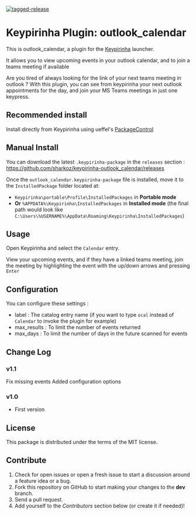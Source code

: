 [![tagged-release](https://github.com/sharkoz/keypirinha-outlook_calendar/actions/workflows/main.yml/badge.svg)](https://github.com/sharkoz/keypirinha-outlook_calendar/actions/workflows/main.yml)

# Keypirinha Plugin: outlook_calendar

This is outlook_calendar, a plugin for the
[Keypirinha](http://keypirinha.com) launcher.

It allows you to view upcoming events in your outlook calendar,
and to join a teams meeting if available 

Are you tired of always looking for the link of your next teams meeting in outlook ?
With this plugin, you can see from keypirinha your next outlook appointments for the day,
and join your MS Teams meetings in just one keypress.


## Recommended install

Install directly from Keypirinha using ueffel's [PackageControl](https://github.com/ueffel/Keypirinha-PackageControl)


## Manual Install

You can download the latest `.keypirinha-package` in the `releases` section :
https://github.com/sharkoz/keypirinha-outlook_calendar/releases

Once the `outlook_calendar.keypirinha-package` file is installed,
move it to the `InstalledPackage` folder located at:

* `Keypirinha\portable\Profile\InstalledPackages` in **Portable mode**
* **Or** `%APPDATA%\Keypirinha\InstalledPackages` in **Installed mode** (the
  final path would look like
  `C:\Users\%USERNAME%\AppData\Roaming\Keypirinha\InstalledPackages`)


## Usage

Open Keypirinha and select the `Calendar` entry.

View your upcoming events, and if they have a linked teams meeting, join the meeting
by highlighting the event with the up/down arrows and pressing `Enter`


## Configuration

You can configure these settings :

* label : The catalog entry name (if you want to type `ocal` instead of `Calendar` to invoke the plugin for example)
* max_results : To limit the number of events returned
* max_days : To limit the number of days in the future scanned for events


## Change Log


### v1.1
Fix missing events
Added configuration options

### v1.0

* First version


## License

This package is distributed under the terms of the MIT license.


## Contribute

1. Check for open issues or open a fresh issue to start a discussion around a
   feature idea or a bug.
2. Fork this repository on GitHub to start making your changes to the **dev**
   branch.
3. Send a pull request.
4. Add yourself to the *Contributors* section below (or create it if needed)!
